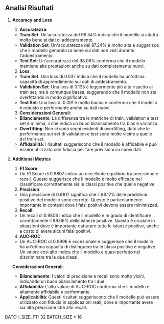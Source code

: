 

## Analisi Risultati

1. **Accuracy and Loss**

    1. **Accuratezza**:
    - **Train Set**: Un'accuratezza del 99.54% indica che il modello si adatta molto bene ai dati di addestramento.
    - **Validation Set**: Un'accuratezza del 97.24% è molto alta e suggerisce che il modello generalizza bene sui dati non visti durante l'addestramento.
    - **Test Set**: Un'accuratezza del 98.06% conferma che il modello mantiene alte prestazioni anche su dati completamente nuovi.

    2. **Loss**:
    - **Train Set**: Una loss di 0.037 indica che il modello ha un'ottima capacità di apprendimento sui dati di addestramento.
    - **Validation Set**: Una loss di 0.135 è leggermente più alta rispetto al train set, ma è comunque bassa, suggerendo che il modello non sta overfittando in modo significativo.
    - **Test Set**: Una loss di 0.091 è molto buona e conferma che il modello è robusto e performante anche su dati nuovi.

    3. **Considerazioni Generali**:
    - **Bilanciamento**: La differenza tra le metriche di train, validation e test set è minima, il che indica un buon bilanciamento tra bias e varianza.
    - **Overfitting**: Non ci sono segni evidenti di overfitting, dato che le performance sui set di validation e test sono molto vicine a quelle del train set.
    - **Affidabilità**: I risultati suggeriscono che il modello è affidabile e può essere utilizzato con fiducia per fare previsioni su nuovi dati.

2. **Additional Metrics**

    1. **F1 Score**:
    - Un F1 Score di 0.9807 indica un eccellente equilibrio tra precisione e recall. Questo suggerisce che il modello è molto efficace nel classificare correttamente sia le classi positive che quelle negative.

    2. **Precision**:
    - Una precisione di 0.9817 significa che il 98.17% delle predizioni positive del modello sono corrette. Questo è particolarmente importante in contesti dove i falsi positivi devono essere minimizzati.

    3. **Recall**:
    - Un recall di 0.9806 indica che il modello è in grado di identificare correttamente il 98.06% delle istanze positive. Questo è cruciale in situazioni dove è importante catturare tutte le istanze positive, anche a costo di avere alcuni falsi positivi.

    4. **AUC-ROC**:
    - Un AUC-ROC di 0.9996 è eccezionale e suggerisce che il modello ha un'ottima capacità di distinguere tra le classi positive e negative. Un valore così alto indica che il modello è quasi perfetto nel discriminare tra le due classi.

    **Considerazioni Generali**:
    - **Bilanciamento**: I valori di precisione e recall sono molto vicini, indicando un buon bilanciamento tra i due.
    - **Affidabilità**: L'alto valore di AUC-ROC conferma che il modello è altamente affidabile e performante.
    - **Applicabilità**: Questi risultati suggeriscono che il modello può essere utilizzato con fiducia in applicazioni reali, dove è importante avere sia alta precisione che alto recall.


BATCH_SIZE_FT: 32
BATCH_SIZE = 16